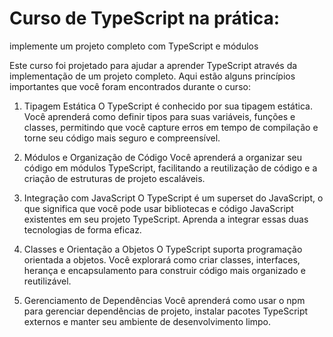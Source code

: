 # Curso de TypeScript na prática:

implemente um projeto completo com TypeScript e módulos

Este curso foi projetado para ajudar a aprender TypeScript através da implementação de um projeto completo. Aqui estão alguns princípios importantes que você foram encontrados durante o curso:

1. Tipagem Estática
O TypeScript é conhecido por sua tipagem estática. Você aprenderá como definir tipos para suas variáveis, funções e classes, permitindo que você capture erros em tempo de compilação e torne seu código mais seguro e compreensível.

2. Módulos e Organização de Código
Você aprenderá a organizar seu código em módulos TypeScript, facilitando a reutilização de código e a criação de estruturas de projeto escaláveis.

3. Integração com JavaScript
O TypeScript é um superset do JavaScript, o que significa que você pode usar bibliotecas e código JavaScript existentes em seu projeto TypeScript. Aprenda a integrar essas duas tecnologias de forma eficaz.

4. Classes e Orientação a Objetos
O TypeScript suporta programação orientada a objetos. Você explorará como criar classes, interfaces, herança e encapsulamento para construir código mais organizado e reutilizável.

5. Gerenciamento de Dependências
Você aprenderá como usar o npm para gerenciar dependências de projeto, instalar pacotes TypeScript externos e manter seu ambiente de desenvolvimento limpo.

